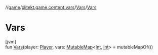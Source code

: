 //[game](../../../index.md)/[xlitekt.game.content.vars](../index.md)/[Vars](index.md)/[Vars](-vars.md)

# Vars

[jvm]\
fun [Vars](-vars.md)(player: [Player](../../xlitekt.game.actor.player/-player/index.md), vars: [MutableMap](https://kotlinlang.org/api/latest/jvm/stdlib/kotlin.collections/-mutable-map/index.html)&lt;[Int](https://kotlinlang.org/api/latest/jvm/stdlib/kotlin/-int/index.html), [Int](https://kotlinlang.org/api/latest/jvm/stdlib/kotlin/-int/index.html)&gt; = mutableMapOf())
